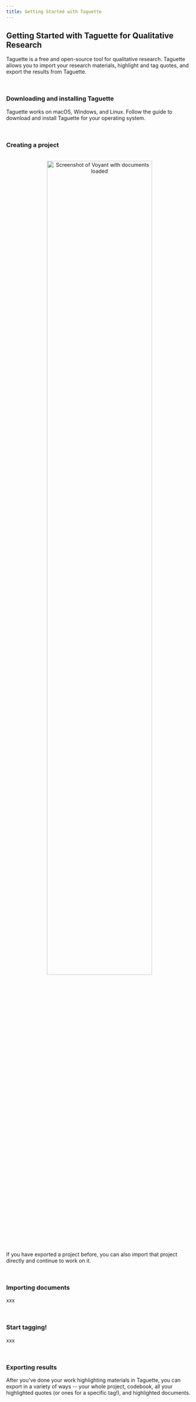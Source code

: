 ```yaml
---
title: Getting Started with Taguette
---
```


## Getting Started with Taguette for Qualitative Research

Taguette is a free and open-source tool for qualitative research. Taguette allows you to import your research materials, highlight and tag quotes, and export the results from Taguette.

<br>

### Downloading and installing Taguette
Taguette works on macOS, Windows, and Linux. Follow the guide to download and install Taguette for your operating system.

<br> 

### Creating a project

<br>

<center><img src="/img/1_create_new_project.png" alt="Screenshot of Voyant with documents loaded" width="75%"/></center>

If you have exported a project before, you can also import that project directly and continue to work on it.

<br> 

### Importing documents

xxx

<br> 

### Start tagging!

xxx

<br> 

### Exporting results

After you've done your work highlighting materials in Taguette, you can export in a variety of ways -- your whole project, codebook, all your highlighted quotes (or ones for a specific tag!), and highlighted documents. 

<br> 
